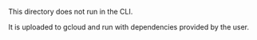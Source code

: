 This directory does not run in the CLI.

It is uploaded to gcloud and run with dependencies provided by the user.
